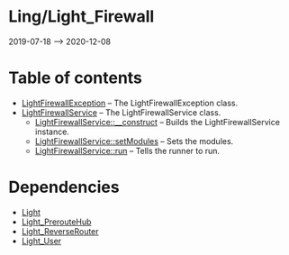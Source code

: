 Ling/Light_Firewall
================
2019-07-18 --> 2020-12-08




Table of contents
===========

- [LightFirewallException](https://github.com/lingtalfi/Light_Firewall/blob/master/doc/api/Ling/Light_Firewall/Exception/LightFirewallException.md) &ndash; The LightFirewallException class.
- [LightFirewallService](https://github.com/lingtalfi/Light_Firewall/blob/master/doc/api/Ling/Light_Firewall/LightFirewallService.md) &ndash; The LightFirewallService class.
    - [LightFirewallService::__construct](https://github.com/lingtalfi/Light_Firewall/blob/master/doc/api/Ling/Light_Firewall/LightFirewallService/__construct.md) &ndash; Builds the LightFirewallService instance.
    - [LightFirewallService::setModules](https://github.com/lingtalfi/Light_Firewall/blob/master/doc/api/Ling/Light_Firewall/LightFirewallService/setModules.md) &ndash; Sets the modules.
    - [LightFirewallService::run](https://github.com/lingtalfi/Light_Firewall/blob/master/doc/api/Ling/Light_Firewall/LightFirewallService/run.md) &ndash; Tells the runner to run.


Dependencies
============
- [Light](https://github.com/lingtalfi/Light)
- [Light_PrerouteHub](https://github.com/lingtalfi/Light_PrerouteHub)
- [Light_ReverseRouter](https://github.com/lingtalfi/Light_ReverseRouter)
- [Light_User](https://github.com/lingtalfi/Light_User)


